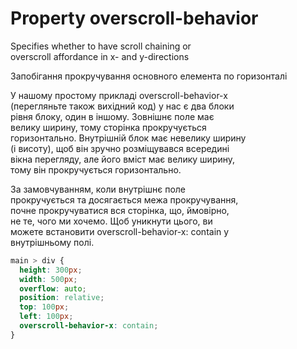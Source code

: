 # Property overscroll-behavior

Specifies whether to have scroll chaining or  
overscroll affordance in x- and y-directions  

Запобігання прокручування основного елемента по горизонталі  

У нашому простому прикладі overscroll-behavior-x   
(перегляньте також вихідний код) у нас є два блоки  
рівня блоку, один в іншому. Зовнішнє поле має   
велику ширину, тому сторінка прокручується   
горизонтально. Внутрішній блок має невелику ширину  
(і висоту), щоб він зручно розміщувався всередині  
вікна перегляду, але його вміст має велику ширину,  
тому він прокручується горизонтально.  

За замовчуванням, коли внутрішнє поле  
прокручується та досягається межа прокручування,  
почне прокручуватися вся сторінка, що, ймовірно,  
не те, чого ми хочемо. Щоб уникнути цього, ви  
можете встановити overscroll-behavior-x: contain у  
внутрішньому полі.  

```css
main > div {
  height: 300px;
  width: 500px;
  overflow: auto;
  position: relative;
  top: 100px;
  left: 100px;
  overscroll-behavior-x: contain;
}
```
